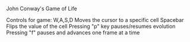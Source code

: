 John Conway's Game of Life

Controls for game:
        W,A,S,D Moves the cursor to a specific cell
        Spacebar Flips the value of the cell
        Pressing "p" key pauses/resumes evolution
        Pressing "f" pauses and advances one frame at a time
